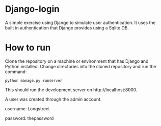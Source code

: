 # Django-login
A simple exercise using Django to simulate user authentication. It uses the built in authentication that Django provides using a Sqlite DB.

# How to run
Clone the repository on a machine or environment that has Django and Python installed. Change directories into the cloned repository and run the command:

```
python manage.py runserver
```

This should run the development server on http://localhost:8000.

A user was created through the admin account.

username: Longstreet

password: thepassword
